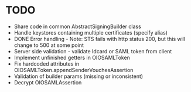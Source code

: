 # TODO
- Share code in common AbstractSigningBuilder class
- Handle keystores containing multiple certificates (specify alias)
- DONE Error handling - Note: STS fails with http status 200, but this will change to 500 at some point
- Server side validation - validate Idcard or SAML token from client
- Implement unfinished getters in OIOSAMLToken
- Fix hardcoded attributes in OIOSAMLToken.appendSenderVouchesAssertion 
- Validation of builder params (missing or inconsistent)
- Decrypt OIOSAMLAssertion

